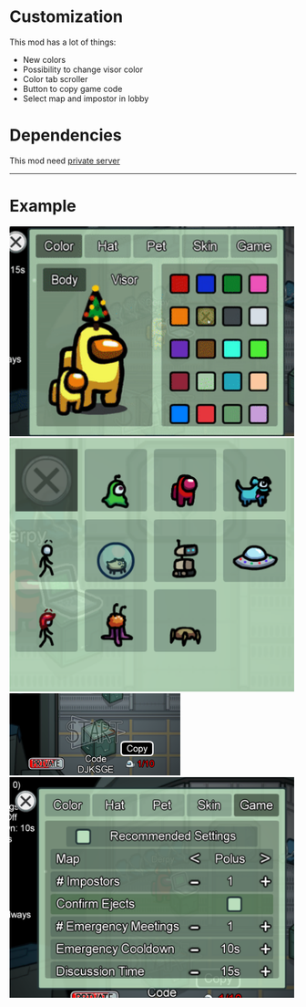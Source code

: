 # Customization

This mod has a lot of things:
* New colors
* Possibility to change visor color
* Color tab scroller
* Button to copy game code
* Select map and impostor in lobby

# Dependencies

This mod need [private server](https://github.com/jloro/AmongUsMods/blob/main/Customization.md)

-----------------------
# Example

<img src="/Ressources/colors_visors.gif" width="500">

<img src="/Ressources/AllSkins.PNG" width="500">

<img src="/Ressources/Copy.PNG" width="300">

<img src="/Ressources/CustomSettings.PNG" width="500">

